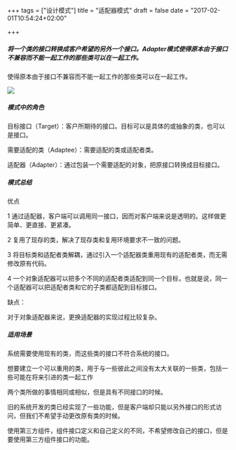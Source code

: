 +++
tags = ["设计模式"]
title = "适配器模式"
draft = false
date = "2017-02-01T10:54:24+02:00"

+++


##### 将一个类的接口转换成客户希望的另外一个接口。Adapter模式使得原本由于接口不兼容而不能一起工作的那些类可以在一起工作。


使得原本由于接口不兼容而不能一起工作的那些类可以在一起工作。




![](http://i.imgur.com/kQFAds4.png)

##### 模式中的角色


 目标接口（Target）：客户所期待的接口。目标可以是具体的或抽象的类，也可以是接口。

 需要适配的类（Adaptee）：需要适配的类或适配者类。

 适配器（Adapter）：通过包装一个需要适配的对象，把原接口转换成目标接口。　


##### 模式总结

优点

1 通过适配器，客户端可以调用同一接口，因而对客户端来说是透明的。这样做更简单、更直接、更紧凑。

2 复用了现存的类，解决了现存类和复用环境要求不一致的问题。

3 将目标类和适配者类解耦，通过引入一个适配器类重用现有的适配者类，而无需修改原有代码。

4 一个对象适配器可以把多个不同的适配者类适配到同一个目标，也就是说，同一个适配器可以把适配者类和它的子类都适配到目标接口。


缺点：

对于对象适配器来说，更换适配器的实现过程比较复杂。



##### 适用场景

系统需要使用现有的类，而这些类的接口不符合系统的接口。

想要建立一个可以重用的类，用于与一些彼此之间没有太大关联的一些类，包括一些可能在将来引进的类一起工作

两个类所做的事情相同或相似，但是具有不同接口的时候。

旧的系统开发的类已经实现了一些功能，但是客户端却只能以另外接口的形式访问，但我们不希望手动更改原有类的时候。

使用第三方组件，组件接口定义和自己定义的不同，不希望修改自己的接口，但是要使用第三方组件接口的功能。